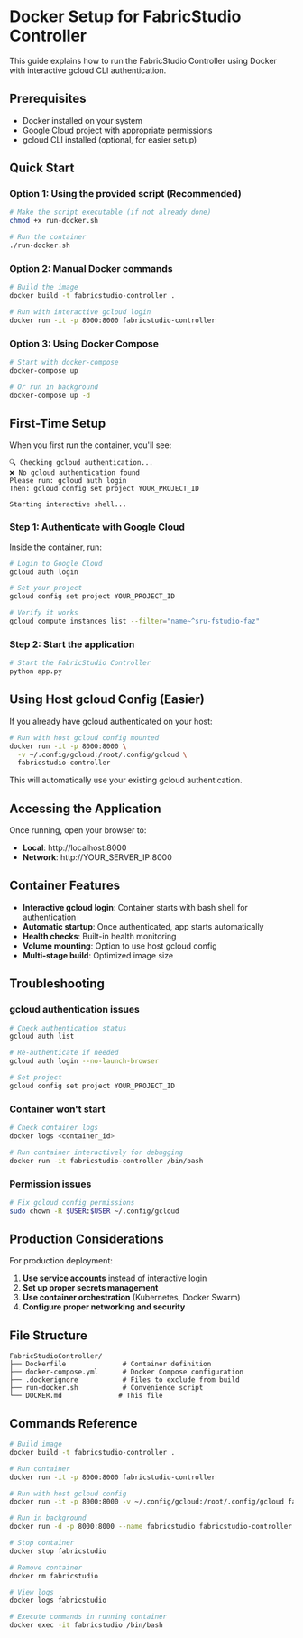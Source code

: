 # Docker Setup for FabricStudio Controller

This guide explains how to run the FabricStudio Controller using Docker with interactive gcloud CLI authentication.

## Prerequisites

- Docker installed on your system
- Google Cloud project with appropriate permissions
- gcloud CLI installed (optional, for easier setup)

## Quick Start

### Option 1: Using the provided script (Recommended)

```bash
# Make the script executable (if not already done)
chmod +x run-docker.sh

# Run the container
./run-docker.sh
```

### Option 2: Manual Docker commands

```bash
# Build the image
docker build -t fabricstudio-controller .

# Run with interactive gcloud login
docker run -it -p 8000:8000 fabricstudio-controller
```

### Option 3: Using Docker Compose

```bash
# Start with docker-compose
docker-compose up

# Or run in background
docker-compose up -d
```

## First-Time Setup

When you first run the container, you'll see:

```
🔍 Checking gcloud authentication...
❌ No gcloud authentication found
Please run: gcloud auth login
Then: gcloud config set project YOUR_PROJECT_ID

Starting interactive shell...
```

### Step 1: Authenticate with Google Cloud

Inside the container, run:

```bash
# Login to Google Cloud
gcloud auth login

# Set your project
gcloud config set project YOUR_PROJECT_ID

# Verify it works
gcloud compute instances list --filter="name~^sru-fstudio-faz"
```

### Step 2: Start the application

```bash
# Start the FabricStudio Controller
python app.py
```

## Using Host gcloud Config (Easier)

If you already have gcloud authenticated on your host:

```bash
# Run with host gcloud config mounted
docker run -it -p 8000:8000 \
  -v ~/.config/gcloud:/root/.config/gcloud \
  fabricstudio-controller
```

This will automatically use your existing gcloud authentication.

## Accessing the Application

Once running, open your browser to:
- **Local**: http://localhost:8000
- **Network**: http://YOUR_SERVER_IP:8000

## Container Features

- **Interactive gcloud login**: Container starts with bash shell for authentication
- **Automatic startup**: Once authenticated, app starts automatically
- **Health checks**: Built-in health monitoring
- **Volume mounting**: Option to use host gcloud config
- **Multi-stage build**: Optimized image size

## Troubleshooting

### gcloud authentication issues

```bash
# Check authentication status
gcloud auth list

# Re-authenticate if needed
gcloud auth login --no-launch-browser

# Set project
gcloud config set project YOUR_PROJECT_ID
```

### Container won't start

```bash
# Check container logs
docker logs <container_id>

# Run container interactively for debugging
docker run -it fabricstudio-controller /bin/bash
```

### Permission issues

```bash
# Fix gcloud config permissions
sudo chown -R $USER:$USER ~/.config/gcloud
```

## Production Considerations

For production deployment:

1. **Use service accounts** instead of interactive login
2. **Set up proper secrets management**
3. **Use container orchestration** (Kubernetes, Docker Swarm)
4. **Configure proper networking and security**

## File Structure

```
FabricStudioController/
├── Dockerfile              # Container definition
├── docker-compose.yml      # Docker Compose configuration
├── .dockerignore           # Files to exclude from build
├── run-docker.sh           # Convenience script
└── DOCKER.md              # This file
```

## Commands Reference

```bash
# Build image
docker build -t fabricstudio-controller .

# Run container
docker run -it -p 8000:8000 fabricstudio-controller

# Run with host gcloud config
docker run -it -p 8000:8000 -v ~/.config/gcloud:/root/.config/gcloud fabricstudio-controller

# Run in background
docker run -d -p 8000:8000 --name fabricstudio fabricstudio-controller

# Stop container
docker stop fabricstudio

# Remove container
docker rm fabricstudio

# View logs
docker logs fabricstudio

# Execute commands in running container
docker exec -it fabricstudio /bin/bash
```
